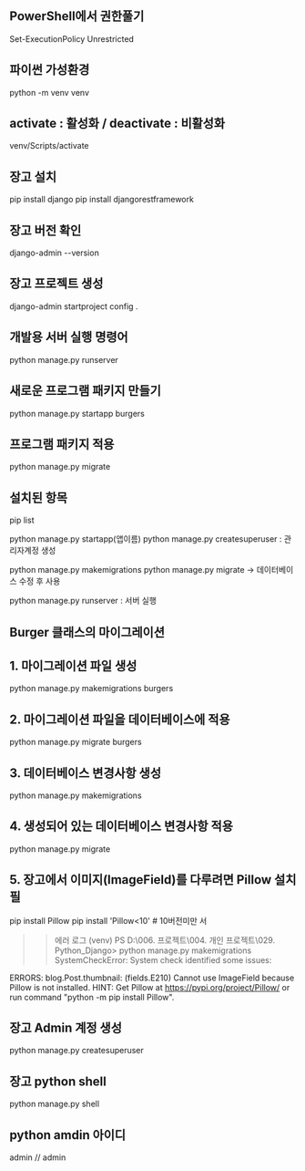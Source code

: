 ## PowerShell에서 권한풀기
Set-ExecutionPolicy Unrestricted

## 파이썬 가성환경
python -m venv venv

## activate : 활성화  / deactivate : 비활성화
venv/Scripts/activate

## 장고 설치
pip install django
pip install djangorestframework

## 장고 버전 확인
django-admin --version

## 장고 프로젝트 생성
django-admin startproject config .

## 개발용 서버 실행 명령어
python manage.py runserver

## 새로운 프로그램 패키지 만들기
python manage.py startapp burgers

## 프로그램 패키지 적용
python manage.py migrate

## 설치된 항목
pip list

python manage.py startapp(앱이름)
python manage.py createsuperuser : 관리자계정 생성

python manage.py makemigrations
python manage.py migrate
-> 데이터베이스 수정 후 사용

python manage.py runserver : 서버 실행

## Burger 클래스의 마이그레이션

## 1. 마이그레이션 파일 생성
python manage.py makemigrations burgers

## 2. 마이그레이션 파일을 데이터베이스에 적용
python manage.py migrate burgers

## 3. 데이터베이스 변경사항 생성
python manage.py makemigrations

## 4. 생성되어 있는 데이터베이스 변경사항 적용
python manage.py migrate

## 5. 장고에서 이미지(ImageField)를 다루려면 Pillow 설치 필
pip install Pillow
pip install 'Pillow<10'   # 10버전미만 서
>> 에러 로그
(venv) PS D:\006. 프로젝트\004. 개인 프로젝트\029. Python_Django> python manage.py makemigrations
SystemCheckError: System check identified some issues:

ERRORS:
blog.Post.thumbnail: (fields.E210) Cannot use ImageField because Pillow is not installed.
        HINT: Get Pillow at https://pypi.org/project/Pillow/ or run command "python -m pip install Pillow".


## 장고 Admin 계정 생성
python manage.py createsuperuser

## 장고 python shell
python manage.py shell

## python amdin 아이디
admin // admin
